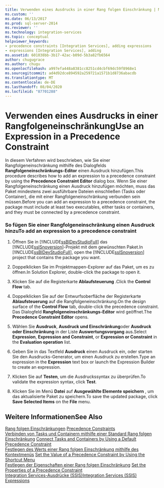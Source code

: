 ```yaml
---
title: Verwenden eines Ausdrucks in einer Rang folgen Einschränkung | Microsoft-Dokumentation
ms.custom: ''
ms.date: 06/13/2017
ms.prod: sql-server-2014
ms.reviewer: ''
ms.technology: integration-services
ms.topic: conceptual
helpviewer_keywords:
- precedence constraints [Integration Services], adding expressions
- expressions [Integration Services], adding
ms.assetid: 601038bb-3b17-42ac-b09d-5b3a82fb6564
author: chugugrace
ms.author: chugu
ms.openlocfilehash: a997efa448a8381cc8251cd4cbf69dc59f8968e1
ms.sourcegitcommit: ad4d92dce894592a259721a1571b1d8736abacdb
ms.translationtype: MT
ms.contentlocale: de-DE
ms.lasthandoff: 08/04/2020
ms.locfileid: "87701288"
---
```

# <a name="use-an-expression-in-a-precedence-constraint"></a><span data-ttu-id="943ac-102">Verwenden eines Ausdrucks in einer Rangfolgeneinschränkung</span><span class="sxs-lookup"><span data-stu-id="943ac-102">Use an Expression in a Precedence Constraint</span></span>
  <span data-ttu-id="943ac-103">In diesem Verfahren wird beschrieben, wie Sie einer Rangfolgeneinschränkung mithilfe des Dialogfelds **Rangfolgeneinschränkungs-Editor** einen Ausdruck hinzufügen.</span><span class="sxs-lookup"><span data-stu-id="943ac-103">This procedure describes how to add an expression to a precedence constraint by using the **Precedence Constraint Editor** dialog box.</span></span> <span data-ttu-id="943ac-104">Wenn Sie einer Rangfolgeneinschränkung einen Ausdruck hinzufügen möchten, muss das Paket mindestens zwei ausführbare Dateien einschließen (Tasks oder Container), die mit einer Rangfolgeneinschränkung verbunden sein müssen.</span><span class="sxs-lookup"><span data-stu-id="943ac-104">Before you can add an expression to a precedence constraint, the package must include at least two executables, either tasks or containers, and they must be connected by a precedence constraint.</span></span>  
  
### <a name="to-add-an-expression-to-a-precedence-constraint"></a><span data-ttu-id="943ac-105">So fügen Sie einer Rangfolgeneinschränkung einen Ausdruck hinzu</span><span class="sxs-lookup"><span data-stu-id="943ac-105">To add an expression to a precedence constraint</span></span>  
  
1.  <span data-ttu-id="943ac-106">Öffnen Sie in [!INCLUDE[ssBIDevStudioFull](../includes/ssbidevstudiofull-md.md)] das [!INCLUDE[ssISnoversion](../includes/ssisnoversion-md.md)]-Projekt mit dem gewünschten Paket.</span><span class="sxs-lookup"><span data-stu-id="943ac-106">In [!INCLUDE[ssBIDevStudioFull](../includes/ssbidevstudiofull-md.md)], open the [!INCLUDE[ssISnoversion](../includes/ssisnoversion-md.md)] project that contains the package you want.</span></span>  
  
2.  <span data-ttu-id="943ac-107">Doppelklicken Sie im Projektmappen-Explorer auf das Paket, um es zu öffnen.</span><span class="sxs-lookup"><span data-stu-id="943ac-107">In Solution Explorer, double-click the package to open it.</span></span>  
  
3.  <span data-ttu-id="943ac-108">Klicken Sie auf die Registerkarte **Ablaufsteuerung** .</span><span class="sxs-lookup"><span data-stu-id="943ac-108">Click the **Control Flow** tab.</span></span>  
  
4.  <span data-ttu-id="943ac-109">Doppelklicken Sie auf der Entwurfsoberfläche der Registerkarte **Ablaufsteuerung** auf die Rangfolgeneinschränkung.</span><span class="sxs-lookup"><span data-stu-id="943ac-109">On the design surface of the **Control Flow** tab, double-click the precedence constraint.</span></span> <span data-ttu-id="943ac-110">Das Dialogfeld **Rangfolgeneinschränkungs-Editor** wird geöffnet.</span><span class="sxs-lookup"><span data-stu-id="943ac-110">The **Precedence Constraint Editor** opens.</span></span>  
  
5.  <span data-ttu-id="943ac-111">Wählen Sie **Ausdruck**, **Ausdruck und Einschränkung**oder **Ausdruck oder Einschränkung** in der Liste **Auswertungsvorgang** aus.</span><span class="sxs-lookup"><span data-stu-id="943ac-111">Select **Expression**, **Expression and Constraint**, or **Expression or Constraint** in the **Evaluation operation** list.</span></span>  
  
6.  <span data-ttu-id="943ac-112">Geben Sie in das Textfeld **Ausdruck** einen Ausdruck ein, oder starten Sie den Ausdrucks-Generator, um einen Ausdruck zu erstellen.</span><span class="sxs-lookup"><span data-stu-id="943ac-112">Type an expression in the **Expression** text box or launch the Expression Builder to create an expression.</span></span>  
  
7.  <span data-ttu-id="943ac-113">Klicken Sie auf **Testen**, um die Ausdruckssyntax zu überprüfen.</span><span class="sxs-lookup"><span data-stu-id="943ac-113">To validate the expression syntax, click **Test**.</span></span>  
  
8.  <span data-ttu-id="943ac-114">Klicken Sie im Menü **Datei** auf **Ausgewählte Elemente speichern** , um das aktualisierte Paket zu speichern.</span><span class="sxs-lookup"><span data-stu-id="943ac-114">To save the updated package, click **Save Selected Items** on the **File** menu.</span></span>  
  
## <a name="see-also"></a><span data-ttu-id="943ac-115">Weitere Informationen</span><span class="sxs-lookup"><span data-stu-id="943ac-115">See Also</span></span>  
 <span data-ttu-id="943ac-116">[Rang folgen Einschränkungen](control-flow/precedence-constraints.md) </span><span class="sxs-lookup"><span data-stu-id="943ac-116">[Precedence Constraints](control-flow/precedence-constraints.md) </span></span>  
 <span data-ttu-id="943ac-117">[Verbinden von Tasks und Containern mithilfe einer Standard Rang folgen Einschränkung](../../2014/integration-services/connect-tasks-and-containers-by-using-a-default-precedence-constraint.md) </span><span class="sxs-lookup"><span data-stu-id="943ac-117">[Connect Tasks and Containers by Using a Default Precedence Constraint](../../2014/integration-services/connect-tasks-and-containers-by-using-a-default-precedence-constraint.md) </span></span>  
 <span data-ttu-id="943ac-118">[Festlegen des Werts einer Rang folgen Einschränkung mithilfe des Kontextmenüs](../../2014/integration-services/set-the-value-of-a-precedence-constraint-by-using-the-shortcut-menu.md) </span><span class="sxs-lookup"><span data-stu-id="943ac-118">[Set the Value of a Precedence Constraint by Using the Shortcut Menu](../../2014/integration-services/set-the-value-of-a-precedence-constraint-by-using-the-shortcut-menu.md) </span></span>  
 <span data-ttu-id="943ac-119">[Festlegen der Eigenschaften einer Rang folgen Einschränkung](../../2014/integration-services/set-the-properties-of-a-precedence-constraint.md) </span><span class="sxs-lookup"><span data-stu-id="943ac-119">[Set the Properties of a Precedence Constraint](../../2014/integration-services/set-the-properties-of-a-precedence-constraint.md) </span></span>  
 [<span data-ttu-id="943ac-120">Integration Services-Ausdrücke &#40;SSIS&#41;</span><span class="sxs-lookup"><span data-stu-id="943ac-120">Integration Services &#40;SSIS&#41; Expressions</span></span>](expressions/integration-services-ssis-expressions.md)  
  
  

